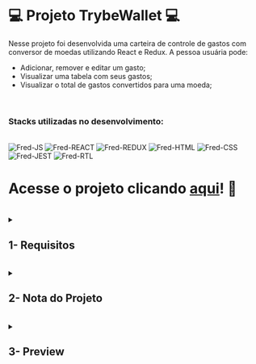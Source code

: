 # :computer: Projeto TrybeWallet :computer:

Nesse projeto foi desenvolvida uma carteira de controle de gastos com conversor de moedas utilizando React e Redux. A pessoa usuária pode:
 - Adicionar, remover e editar um gasto;
 - Visualizar uma tabela com seus gastos;
 - Visualizar o total de gastos convertidos para uma moeda;

<br />

### Stacks utilizadas no desenvolvimento:
<div style="display: inline_block"><br>
  <img alt="Fred-JS" src="https://img.shields.io/badge/JavaScript-F7DF1E?style=for-the-badge&logo=javascript&logoColor=black" />
  <img alt="Fred-REACT" src="https://img.shields.io/badge/React-20232A?style=for-the-badge&logo=react&logoColor=61DAFB" />
  <img alt="Fred-REDUX" src="https://img.shields.io/badge/Redux-593D88?style=for-the-badge&logo=redux&logoColor=white" />
  <img alt="Fred-HTML" src="https://img.shields.io/badge/HTML5-E34F26?style=for-the-badge&logo=html5&logoColor=white" />
  <img alt="Fred-CSS" src="https://img.shields.io/badge/CSS3-1572B6?style=for-the-badge&logo=css3&logoColor=white" />
  <img alt="Fred-JEST" src="https://img.shields.io/badge/Jest-C21325?style=for-the-badge&logo=jest&logoColor=white" />
  <img alt="Fred-RTL" src="https://img.shields.io/badge/React_Testing_Library-E33332?style=for-the-badge&logo=TestingLibrary&logoColor=white" />
</div>

# Acesse o projeto clicando [aqui](https://fredericotp.github.io/trybe-project-13-trybewallet/)! :green_heart:

<br />

<details>
<summary>
  
## 1- Requisitos
  
</summary>
 
### 1. Crie uma página inicial de login

### 2. Crie um header para a página de carteira

### 3. Desenvolva um formulário para adicionar uma despesa

### 4. Salve todas as informações do formulário no estado global

### 5. Desenvolva testes para atingir 60% de cobertura total da aplicação

### 6. Desenvolva uma tabela com os gastos

### 7. Implemente a lógica para que a tabela seja alimentada pelo estado da aplicação

### 8. Crie um botão para deletar uma despesa da tabela

### 9. Crie um botão para editar uma despesa da tabela

### 10. Desenvolva testes para atingir 90% de cobertura total da aplicação

</details>
<br />

<details>
<summary>

## 2- Nota do Projeto

</summary>

## 100% :heavy_check_mark:

![Project-TrybeWallet-Grade](https://github.com/FredericoTP/trybe-project-13-trybewallet/blob/main/images/trybewallet-grade.png?raw=true)

</details>
<br />

<details>
<summary>

## 3- Preview

</summary>

![Project-TrybeWallet-Preview1](https://github.com/FredericoTP/trybe-project-13-trybewallet/blob/main/images/trybewallet-preview1.png?raw=true)
 
![Project-TrybeWallet-Preview2](https://github.com/FredericoTP/trybe-project-13-trybewallet/blob/main/images/trybewallet-preview2.png?raw=true)
 
</details>
